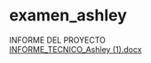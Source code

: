 # examen_ashley
INFORME DEL PROYECTO  
[INFORME_TECNICO_Ashley (1).docx](https://github.com/user-attachments/files/22974655/INFORME_TECNICO_Ashley.1.docx)

